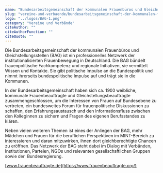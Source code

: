 ```yaml
---
name: "Bundesarbeitsgemeinschaft der kommunalen Frauenbüros und Gleichstellungsstellen (BAG)"
slug: "vereine-und-verbaende/bundesarbeitsgemeinschaft-der-kommunalen-frauenbueros-und-gleichstellungsstellen-bag"
logo: "../logos/BAG-1.png"
category: "Vereine und Verbände"
citeAuthor: ""
citeAuthorFunction: ""
citeQuote: ""
---
```


Die Bundesarbeitsgemeinschaft der kommunalen Frauenbüros und Gleichstellungsstellen (BAG) ist ein professionelles Netzwerk der institutionalisierten Frauenbewegung in Deutschland. Die BAG bündelt frauenpolitische Fachkompetenz und regionale Initiativen, sie vermittelt Wissen und Kontakte. Sie gibt politische Impulse an die Bundespolitik und nimmt ihrerseits bundespolitische Impulse auf und trägt sie in die Kommunen.

In der Bundesarbeitsgemeinschaft haben sich ca. 1900 weibliche, kommunale Frauenbeauftragte und Gleichstellungsbeauftragte zusammengeschlossen, um die Interessen von Frauen auf Bundesebene zu vertreten, ein bundesweites Forum für frauenpolitische Diskussionen zu schaffen, den Erfahrungsaustausch und den Informationsfluss zwischen den Kolleginnen zu sichern und Fragen des eigenen Berufsstandes zu klären.

Neben vielen weiteren Themen ist eines der Anliegen der BAG, mehr Mädchen und Frauen für die beruflichen Perspektiven im MINT-Bereich zu interessieren und daran mitzuwirken, ihnen dort gleichberechtigte Chancen zu eröffnen. Das Netzwerk der BAG steht dabei im Dialog mit Verbänden, Institutionen, Parteien, NGOs und relevanten gesellschaftlichen Gruppen sowie der  Bundesregierung.

[www.frauenbeauftragte.de](https://www.frauenbeauftragte.org/)

